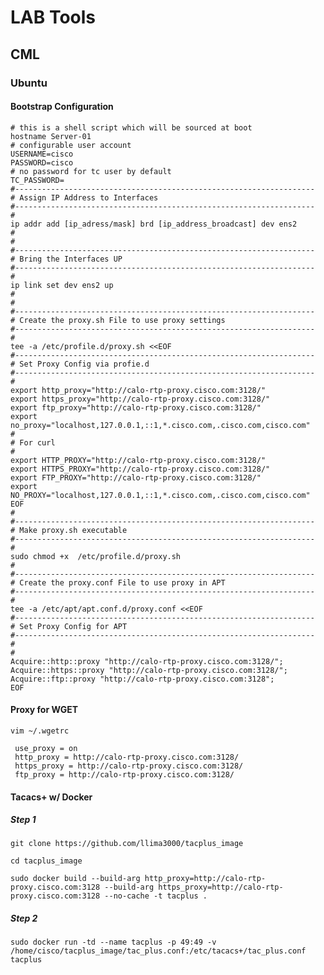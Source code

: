 # LAB Tools

## CML

### Ubuntu

#### Bootstrap Configuration

    # this is a shell script which will be sourced at boot
    hostname Server-01
    # configurable user account
    USERNAME=cisco
    PASSWORD=cisco
    # no password for tc user by default
    TC_PASSWORD=
    #-------------------------------------------------------------------
    # Assign IP Address to Interfaces
    #-------------------------------------------------------------------
    #
    ip addr add [ip_adress/mask] brd [ip_address_broadcast] dev ens2
    #
    #
    #-------------------------------------------------------------------
    # Bring the Interfaces UP
    #-------------------------------------------------------------------
    #
    ip link set dev ens2 up
    #
    #
    #-------------------------------------------------------------------
    # Create the proxy.sh File to use proxy settings
    #-------------------------------------------------------------------
    #
    tee -a /etc/profile.d/proxy.sh <<EOF
    #-------------------------------------------------------------------
    # Set Proxy Config via profie.d
    #-------------------------------------------------------------------
    #
    export http_proxy="http://calo-rtp-proxy.cisco.com:3128/"
    export https_proxy="http://calo-rtp-proxy.cisco.com:3128/"
    export ftp_proxy="http://calo-rtp-proxy.cisco.com:3128/"
    export no_proxy="localhost,127.0.0.1,::1,*.cisco.com,.cisco.com,cisco.com"
    #
    # For curl
    #
    export HTTP_PROXY="http://calo-rtp-proxy.cisco.com:3128/"
    export HTTPS_PROXY="http://calo-rtp-proxy.cisco.com:3128/"
    export FTP_PROXY="http://calo-rtp-proxy.cisco.com:3128/"
    export NO_PROXY="localhost,127.0.0.1,::1,*.cisco.com,.cisco.com,cisco.com"
    EOF
    #
    #-------------------------------------------------------------------
    # Make proxy.sh executable
    #-------------------------------------------------------------------
    #
    sudo chmod +x  /etc/profile.d/proxy.sh
    #
    #-------------------------------------------------------------------
    # Create the proxy.conf File to use proxy in APT
    #-------------------------------------------------------------------
    #
    tee -a /etc/apt/apt.conf.d/proxy.conf <<EOF
    #-------------------------------------------------------------------
    # Set Proxy Config for APT
    #-------------------------------------------------------------------
    #
    #
    Acquire::http::proxy "http://calo-rtp-proxy.cisco.com:3128/";
    Acquire::https::proxy "http://calo-rtp-proxy.cisco.com:3128/";
    Acquire::ftp::proxy "http://calo-rtp-proxy.cisco.com:3128";
    EOF

#### Proxy for WGET

    vim ~/.wgetrc                           
 
     use_proxy = on
     http_proxy = http://calo-rtp-proxy.cisco.com:3128/ 
     https_proxy = http://calo-rtp-proxy.cisco.com:3128/ 
     ftp_proxy = http://calo-rtp-proxy.cisco.com:3128/ 


#### Tacacs+ w/ Docker

##### Step 1

    git clone https://github.com/llima3000/tacplus_image

    cd tacplus_image

    sudo docker build --build-arg http_proxy=http://calo-rtp-proxy.cisco.com:3128 --build-arg https_proxy=http://calo-rtp-proxy.cisco.com:3128 --no-cache -t tacplus .


##### Step 2

    sudo docker run -td --name tacplus -p 49:49 -v /home/cisco/tacplus_image/tac_plus.conf:/etc/tacacs+/tac_plus.conf tacplus

